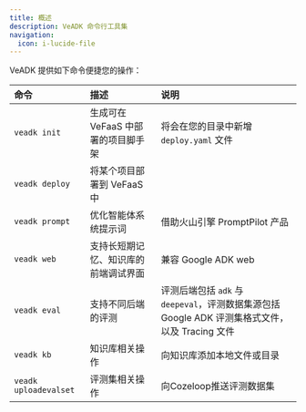```yaml
---
title: 概述
description: VeADK 命令行工具集
navigation:
  icon: i-lucide-file
---
```


VeADK 提供如下命令便捷您的操作：

| 命令 | 描述 | 说明 |
| :-- | :-- | :-- |
| `veadk init` | 生成可在 VeFaaS 中部署的项目脚手架 | 将会在您的目录中新增 `deploy.yaml` 文件 |
| `veadk deploy` | 将某个项目部署到 VeFaaS 中 | |
| `veadk prompt` | 优化智能体系统提示词 | 借助火山引擎 PromptPilot 产品 |
| `veadk web` | 支持长短期记忆、知识库的前端调试界面 | 兼容 Google ADK web |
| `veadk eval` | 支持不同后端的评测 | 评测后端包括 `adk` 与 `deepeval`，评测数据集源包括 Google ADK 评测集格式文件，以及 Tracing 文件 |
| `veadk kb` | 知识库相关操作 | 向知识库添加本地文件或目录 |
| `veadk uploadevalset` | 评测集相关操作 | 向Cozeloop推送评测数据集 |
